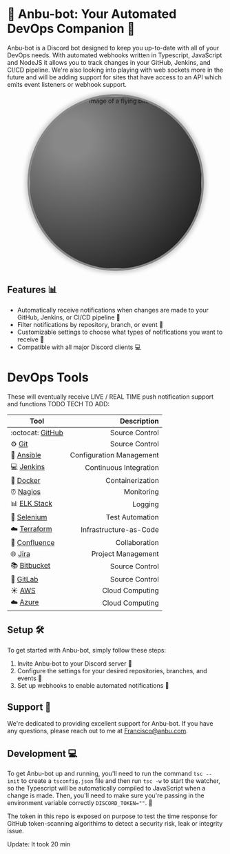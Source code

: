 # 🤖 Anbu-bot: Your Automated DevOps Companion 🤖
Anbu-bot is a Discord bot designed to keep you up-to-date with all of your DevOps needs. 
With automated webhooks written in Typescript, JavaScript and NodeJS
it allows you to track changes in your GitHub, Jenkins, and CI/CD pipeline.
We're also looking into playing with web sockets more in the future and will be adding support 
for sites that have access to an API which emits event listeners or webhook support.

<p align="center">
  <img src="https://i.imgur.com/HSyjoN0.png" alt="Image of a flying bird" width="400" height="400" style="border-radius: 50%; border: 5px solid #888; box-shadow: 0 0 10px 5px #ccc; background-image: radial-gradient(circle at 25% 25%, #888 10%, #111 95%);">
</p>


## Features 📊

* Automatically receive notifications when changes are made to your GitHub, Jenkins, or CI/CD pipeline 🔔
* Filter notifications by repository, branch, or event 🔎
* Customizable settings to choose what types of notifications you want to receive 🔧
* Compatible with all major Discord clients 💻

# DevOps Tools 
These will eventually receive LIVE / REAL TIME push notification support and functions
TODO TECH TO ADD: 

| Tool                                                                                            | Description          |
| ----------------------------------------------------------------------------------------------- | -------------------: |
| :octocat: [GitHub](https://github.com/)                                                         | Source Control       |
| :gear: [Git](https://git-scm.com/)                                                             | Source Control       |
| :rocket: [Ansible](https://www.ansible.com/)                                                    | Configuration Management |
| :computer: [Jenkins](https://www.jenkins.io/)                                                   | Continuous Integration |
| :whale2: [Docker](https://www.docker.com/)                                                      | Containerization |
| :alarm_clock: [Nagios](https://www.nagios.org/)                                                 | Monitoring |
| :bar_chart: [ELK Stack](https://www.elastic.co/elk-stack)                                       | Logging |
| :robot: [Selenium](https://www.seleniumhq.org/)                                                 | Test Automation |
| :cloud: [Terraform](https://www.terraform.io/)                                                  | Infrastructure-as-Code |
| :key: [Confluence](https://www.atlassian.com/software/confluence)                               | Collaboration  |
| :globe_with_meridians: [Jira](https://www.atlassian.com/software/jira)                           | Project Management  |
| :books: [Bitbucket](https://bitbucket.org/)                                                     | Source Control  |
| :file_folder: [GitLab](https://about.gitlab.com/)                                                | Source Control  |
| :sunny: [AWS](https://aws.amazon.com/)                                                          | Cloud Computing  |
| :cloud: [Azure](https://azure.microsoft.com/en-us/)                                              | Cloud Computing  |


## Setup 🛠

To get started with Anbu-bot, simply follow these steps:

1. Invite Anbu-bot to your Discord server 🤝
2. Configure the settings for your desired repositories, branches, and events 🧩
3. Set up webhooks to enable automated notifications 🤖

## Support 💬

We're dedicated to providing excellent support for Anbu-bot. If you have any questions, please reach out to me at Francisco@anbu.com.

## Development 💻

To get Anbu-bot up and running, you'll need to run the command `tsc --init` to create a `tsconfig.json` file and then run `tsc -w` to start the watcher, so the Typescript will be automatically compiled to JavaScript when a change is made. Then, you'll need to make sure you're passing in the environment variable correctly `DISCORD_TOKEN=""`.  🔧

The token in this repo is exposed on purpose to test the time response for GitHub token-scanning algorithims to detect a security risk, leak or integrity issue. 

Update: It took 20 min
